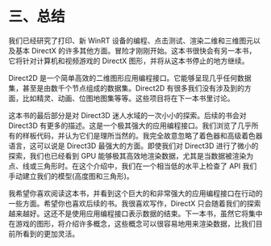 # 三、总结

我们已经研究了打印、新 WinRT 设备的编程、点击测试、渲染二维和三维图元以及基本 DirectX 的许多其他方面。冒险才刚刚开始。这本书很快会有另一本书，它将针对计算机和视频游戏的 DirectX 图形，并将从这本书停止的地方继续。

Direct2D 是一个简单高效的二维图形应用编程接口。它能够呈现几乎任何数据集，甚至是由数千个节点组成的数据集。Direct2D 有很多我们没有涉及到的方面，比如精灵、动画、位图地图集等等。这些项目将在下一本书里讨论。

这本书的最后部分是对 Direct3D 迷人水域的一次小小的探索。后续的书会对 Direct3D 有更多的描述。这是一个极其强大的应用编程接口。我们浏览了几乎所有的样板代码，并认为它们是理所当然的。我完全故意忽略了着色器和高级着色器语言，这可以说是 Direct3D 最强大的方面。即使我们对 Direct3D 进行了微小的探索，我们也已经看到 GPU 能够极其高效地渲染数据，尤其是当数据被渲染为点、线或三角形时。在这个介绍中，我们在一个相当低的水平上检查了 API 我们手动建立我们的模型(高度图和三角形)。

我希望你喜欢阅读这本书，并看到这个巨大的和非常强大的应用编程接口在行动的一些方面。希望你也喜欢后续的书。我很喜欢写作，DirectX 只会随着我们的探索越来越好。这还不是使用应用编程接口表示数据的结束。下一本书，虽然它将集中在游戏的图形，将介绍许多概念，这些概念可以很容易地用来渲染数据，比我们目前所看到的更加灵活。